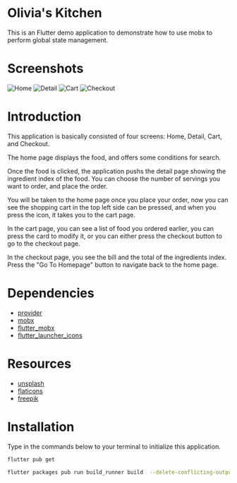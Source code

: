# Olivia's Kitchen
This is an Flutter demo application to demonstrate how to use mobx to perform global state management.

# Screenshots
![Home](https://raw.githubusercontent.com/nc7fb863cr/Flutter-Cuisine/main/screenshots/home.jpg?token=ASSHTJZTXTYB3J6Y77JZCRLAEXZSA)
![Detail](https://raw.githubusercontent.com/nc7fb863cr/Flutter-Cuisine/main/screenshots/detail.jpg?token=ASSHTJ4JX3WKKVNVY72DO43AEXZUI)
![Cart](https://raw.githubusercontent.com/nc7fb863cr/Flutter-Cuisine/main/screenshots/cart.jpg?token=ASSHTJ2HAB3H4G5OUXDKE7TAEXZVM)
![Checkout](https://raw.githubusercontent.com/nc7fb863cr/Flutter-Cuisine/main/screenshots/checkout.jpg?token=ASSHTJ4F6CF72C22XXMY3CTAEXZWM)

# Introduction
This application is basically consisted of four screens: Home, Detail, Cart, and Checkout.<br>

The home page displays the food, and offers some conditions for search.<br>

Once the food is clicked, the application pushs the detail page showing the ingredient index of the food. You can choose the number of servings you want to order, and place the order.<br>

You will be taken to the home page once you place your order, now you can see the shopping cart in the top left side can be pressed, and when you press the icon, it takes you to the cart page.<br>

In the cart page, you can see a list of food you ordered earlier, you can press the card to modify it, or you can either press the checkout button to go to the checkout page.<br>

In the checkout page, you see the bill and the total of the ingredients index. Press the "Go To Homepage" button to navigate back to the home page.<br>

# Dependencies
 - [provider](https://pub.dev/packages/provider)
 - [mobx](https://pub.dev/packages/mobx)
 - [flutter_mobx](https://pub.dev/packages/flutter_mobx)
 - [flutter_launcher_icons](https://pub.dev/packages/flutter_launcher_icons)

# Resources
 - [unsplash](https://unsplash.com/s/photos/unleash)
 - [flaticons](https://www.flaticon.com/)
 - [freepik](https://www.freepik.com/)

# Installation
Type in the commands below to your terminal to initialize this application.

```bash
flutter pub get
```

```bash
flutter packages pub run build_runner build  --delete-conflicting-outputs
```



